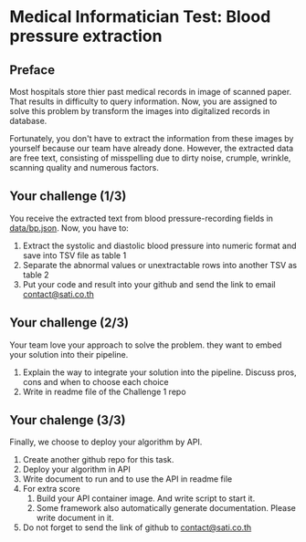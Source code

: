 # Medical Informatician Test: Blood pressure extraction

## Preface

Most hospitals store thier past medical records in image of scanned paper. That results in difficulty to query information.
Now, you are assigned to solve this problem by transform the images into digitalized records in database.

Fortunately, you don't have to extract the information from these images by yourself because our team have already done.
However, the extracted data are free text, consisting of misspelling due to dirty noise, crumple, wrinkle, scanning quality and numerous factors.

## Your challenge (1/3)

You receive the extracted text from blood pressure-recording fields in [data/bp.json](data/bp.json). Now, you have to:  

1. Extract the systolic and diastolic blood pressure into numeric format and save into TSV file as table 1
2. Separate the abnormal values or unextractable rows into another TSV as table 2
3. Put your code and result into your github and send the link to email [contact@sati.co.th](mailto:contact@sati.co.th)

## Your challenge (2/3)

Your team love your approach to solve the problem. they want to embed your solution into their pipeline.

1. Explain the way to integrate your solution into the pipeline. Discuss pros, cons and when to choose each choice
2. Write in readme file of the Challenge 1 repo

## Your chalenge (3/3)

Finally, we choose to deploy your algorithm by API.

1. Create another github repo for this task.
2. Deploy your algorithm in API
3. Write document to run and to use the API in readme file
4. For extra score
   1. Build your API container image. And write script to start it.
   2. Some framework also automatically generate documentation. Please write document in it.
5. Do not forget to send the link of github to [contact@sati.co.th](mailto:contact@sati.co.th)
